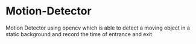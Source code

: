 # Motion-Detector
Motion Detector using opencv which is able to detect a moving object in a static background and record the time of entrance and exit
